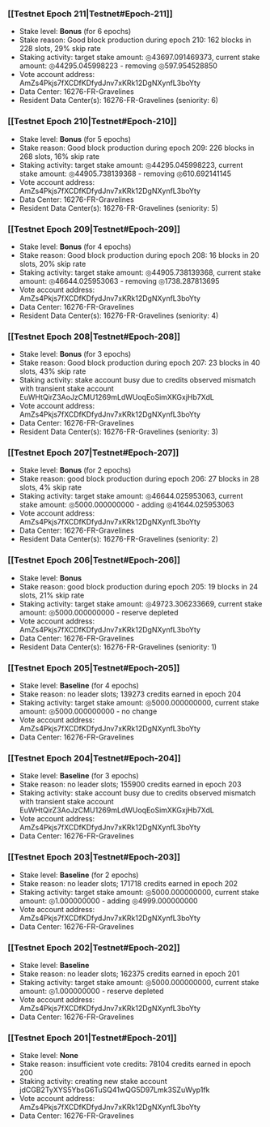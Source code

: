 ### [[Testnet Epoch 211|Testnet#Epoch-211]]
* Stake level: **Bonus** (for 6 epochs)
* Stake reason: Good block production during epoch 210: 162 blocks in 228 slots, 29% skip rate
* Staking activity: target stake amount: ◎43697.091469373, current stake amount: ◎44295.045998223 - removing ◎597.954528850
* Vote account address: AmZs4Pkjs7fXCDfKDfydJnv7xKRk12DgNXynfL3boYty
* Data Center: 16276-FR-Gravelines
* Resident Data Center(s): 16276-FR-Gravelines (seniority: 6)
### [[Testnet Epoch 210|Testnet#Epoch-210]]
* Stake level: **Bonus** (for 5 epochs)
* Stake reason: Good block production during epoch 209: 226 blocks in 268 slots, 16% skip rate
* Staking activity: target stake amount: ◎44295.045998223, current stake amount: ◎44905.738139368 - removing ◎610.692141145
* Vote account address: AmZs4Pkjs7fXCDfKDfydJnv7xKRk12DgNXynfL3boYty
* Data Center: 16276-FR-Gravelines
* Resident Data Center(s): 16276-FR-Gravelines (seniority: 5)
### [[Testnet Epoch 209|Testnet#Epoch-209]]
* Stake level: **Bonus** (for 4 epochs)
* Stake reason: Good block production during epoch 208: 16 blocks in 20 slots, 20% skip rate
* Staking activity: target stake amount: ◎44905.738139368, current stake amount: ◎46644.025953063 - removing ◎1738.287813695
* Vote account address: AmZs4Pkjs7fXCDfKDfydJnv7xKRk12DgNXynfL3boYty
* Data Center: 16276-FR-Gravelines
* Resident Data Center(s): 16276-FR-Gravelines (seniority: 4)
### [[Testnet Epoch 208|Testnet#Epoch-208]]
* Stake level: **Bonus** (for 3 epochs)
* Stake reason: Good block production during epoch 207: 23 blocks in 40 slots, 43% skip rate
* Staking activity: stake account busy due to credits observed mismatch with transient stake account EuWHtQirZ3AoJzCMU1269mLdWUoqEoSimXKGxjHb7XdL
* Vote account address: AmZs4Pkjs7fXCDfKDfydJnv7xKRk12DgNXynfL3boYty
* Data Center: 16276-FR-Gravelines
* Resident Data Center(s): 16276-FR-Gravelines (seniority: 3)
### [[Testnet Epoch 207|Testnet#Epoch-207]]
* Stake level: **Bonus** (for 2 epochs)
* Stake reason: good block production during epoch 206: 27 blocks in 28 slots, 4% skip rate
* Staking activity: target stake amount: ◎46644.025953063, current stake amount: ◎5000.000000000 - adding ◎41644.025953063
* Vote account address: AmZs4Pkjs7fXCDfKDfydJnv7xKRk12DgNXynfL3boYty
* Data Center: 16276-FR-Gravelines
* Resident Data Center(s): 16276-FR-Gravelines (seniority: 2)
### [[Testnet Epoch 206|Testnet#Epoch-206]]
* Stake level: **Bonus**
* Stake reason: good block production during epoch 205: 19 blocks in 24 slots, 21% skip rate
* Staking activity: target stake amount: ◎49723.306233669, current stake amount: ◎5000.000000000 - reserve depleted
* Vote account address: AmZs4Pkjs7fXCDfKDfydJnv7xKRk12DgNXynfL3boYty
* Data Center: 16276-FR-Gravelines
* Resident Data Center(s): 16276-FR-Gravelines (seniority: 1)
### [[Testnet Epoch 205|Testnet#Epoch-205]]
* Stake level: **Baseline** (for 4 epochs)
* Stake reason: no leader slots; 139273 credits earned in epoch 204
* Staking activity: target stake amount: ◎5000.000000000, current stake amount: ◎5000.000000000 - no change
* Vote account address: AmZs4Pkjs7fXCDfKDfydJnv7xKRk12DgNXynfL3boYty
* Data Center: 16276-FR-Gravelines
### [[Testnet Epoch 204|Testnet#Epoch-204]]
* Stake level: **Baseline** (for 3 epochs)
* Stake reason: no leader slots; 155900 credits earned in epoch 203
* Staking activity: stake account busy due to credits observed mismatch with transient stake account EuWHtQirZ3AoJzCMU1269mLdWUoqEoSimXKGxjHb7XdL
* Vote account address: AmZs4Pkjs7fXCDfKDfydJnv7xKRk12DgNXynfL3boYty
* Data Center: 16276-FR-Gravelines
### [[Testnet Epoch 203|Testnet#Epoch-203]]
* Stake level: **Baseline** (for 2 epochs)
* Stake reason: no leader slots; 171718 credits earned in epoch 202
* Staking activity: target stake amount: ◎5000.000000000, current stake amount: ◎1.000000000 - adding ◎4999.000000000
* Vote account address: AmZs4Pkjs7fXCDfKDfydJnv7xKRk12DgNXynfL3boYty
* Data Center: 16276-FR-Gravelines
### [[Testnet Epoch 202|Testnet#Epoch-202]]
* Stake level: **Baseline**
* Stake reason: no leader slots; 162375 credits earned in epoch 201
* Staking activity: target stake amount: ◎5000.000000000, current stake amount: ◎1.000000000 - reserve depleted
* Vote account address: AmZs4Pkjs7fXCDfKDfydJnv7xKRk12DgNXynfL3boYty
* Data Center: 16276-FR-Gravelines
### [[Testnet Epoch 201|Testnet#Epoch-201]]
* Stake level: **None**
* Stake reason: insufficient vote credits: 78104 credits earned in epoch 200
* Staking activity: creating new stake account jdCGB2TyXYS5YbsG6TuSQ41wQG5D97Lmk3SZuWyp1fk
* Vote account address: AmZs4Pkjs7fXCDfKDfydJnv7xKRk12DgNXynfL3boYty
* Data Center: 16276-FR-Gravelines